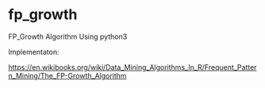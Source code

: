 # fp_growth
FP_Growth Algorithm Using python3

Implementaton:

https://en.wikibooks.org/wiki/Data_Mining_Algorithms_In_R/Frequent_Pattern_Mining/The_FP-Growth_Algorithm
